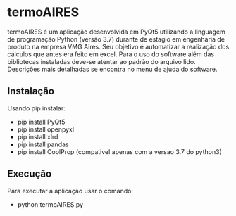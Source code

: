 # termoAIRES
termoAIRES é um aplicação desenvolvida em PyQt5 utilizando a linguagem de programação Python (versão 3.7) durante de estagio em engenharia de produto na empresa VMG Aires.
Seu objetivo é automatizar a realização dos cálculos que antes era feito em excel. Para o uso do software além das bibliotecas instaladas deve-se atentar ao padrão do arquivo lido. Descrições mais detalhadas se encontra no menu de ajuda do software. 

## Instalação
Usando pip instalar:<br>
- pip install PyQt5<br>
- pip install openpyxl<br>
- pip install xlrd<br>
- pip install pandas<br>
- pip install CoolProp (compativel apenas com a versao 3.7 do python3)

## Execução
Para executar a aplicação usar o comando:
- python termoAIRES.py 
